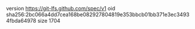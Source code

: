 version https://git-lfs.github.com/spec/v1
oid sha256:2bc066a4dd7cea168be082927804819e353bbcb01bb371e3ec34934fbda64978
size 1704
